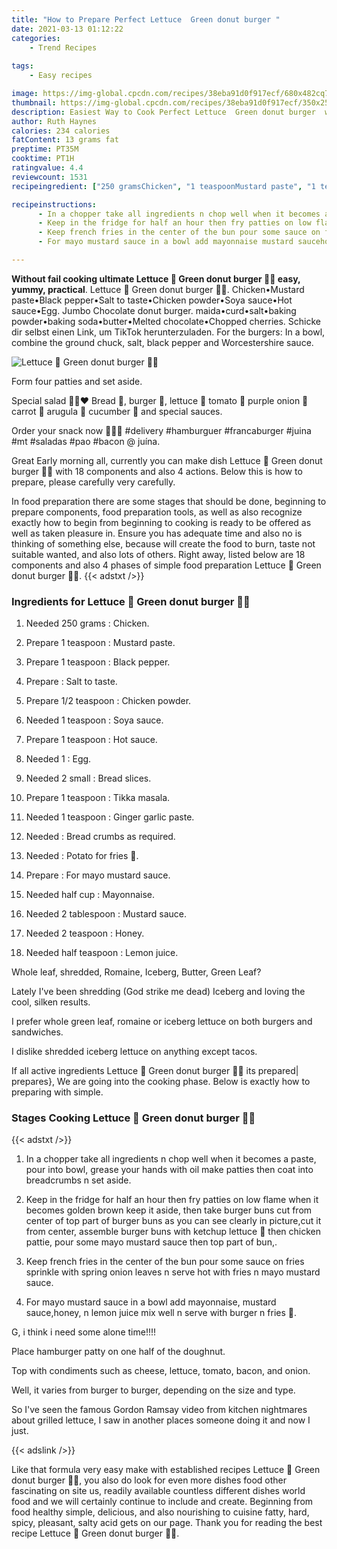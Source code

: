 ```yaml
---
title: "How to Prepare Perfect Lettuce  Green donut burger "
date: 2021-03-13 01:12:22
categories:
    - Trend Recipes
    
tags:
    - Easy recipes

image: https://img-global.cpcdn.com/recipes/38eba91d0f917ecf/680x482cq70/lettuce-🥬-green-donut-burger-🍔💚-recipe-main-photo.jpg
thumbnail: https://img-global.cpcdn.com/recipes/38eba91d0f917ecf/350x250cq70/lettuce-🥬-green-donut-burger-🍔💚-recipe-main-photo.jpg
description: Easiest Way to Cook Perfect Lettuce  Green donut burger  with 18 ingredients and 4 stages of easy cooking.
author: Ruth Haynes
calories: 234 calories
fatContent: 13 grams fat
preptime: PT35M
cooktime: PT1H
ratingvalue: 4.4
reviewcount: 1531
recipeingredient: ["250 gramsChicken", "1 teaspoonMustard paste", "1 teaspoonBlack pepper", "Salt to taste", "1/2 teaspoonChicken powder", "1 teaspoonSoya sauce", "1 teaspoonHot sauce", "1Egg", "2 smallBread slices", "1 teaspoonTikka masala", "1 teaspoonGinger garlic paste", "Bread crumbs as required", "Potato for fries ", "For mayo mustard sauce", "half cupMayonnaise", "2 tablespoonMustard sauce", "2 teaspoonHoney", "half teaspoonLemon juice"]

recipeinstructions: 
      - In a chopper take all ingredients n chop well when it becomes a paste pour into bowl grease your hands with oil make patties then coat into breadcrumbs n set aside 
      - Keep in the fridge for half an hour then fry patties on low flame when it becomes golden brown keep it aside then take burger buns cut from center of top part of burger buns as you can see clearly in picturecut it from center assemble burger buns with ketchup lettuce  then chicken pattie pour some mayo mustard sauce then top part of bun 
      - Keep french fries in the center of the bun pour some sauce on fries sprinkle with spring onion leaves n serve hot with fries n mayo mustard sauce 
      - For mayo mustard sauce in a bowl add mayonnaise mustard saucehoney n lemon juice mix well n serve with burger n fries 

---
```




**Without fail cooking ultimate Lettuce 🥬 Green donut burger 🍔💚 easy, yummy, practical**. Lettuce 🥬 Green donut burger 🍔💚. Chicken•Mustard paste•Black pepper•Salt to taste•Chicken powder•Soya sauce•Hot sauce•Egg. Jumbo Chocolate donut burger. maida•curd•salt•baking powder•baking soda•butter•Melted chocolate•Chopped cherries. Schicke dir selbst einen Link, um TikTok herunterzuladen. For the burgers: In a bowl, combine the ground chuck, salt, black pepper and Worcestershire sauce.


![Lettuce 🥬 Green donut burger 🍔💚](https://img-global.cpcdn.com/recipes/38eba91d0f917ecf/680x482cq70/lettuce-🥬-green-donut-burger-🍔💚-recipe-main-photo.jpg "Lettuce 🥬 Green donut burger 🍔💚")



Form four patties and set aside.

Special salad 💚🍔❤️ Bread 🥯, burger 🍔, lettuce 🥬 tomato 🍅 purple onion 🧅 carrot 🥕 arugula 💚 cucumber 🥒 and special sauces.

Order your snack now 💚🍔😍 #delivery #hamburguer #francaburger #juina #mt #saladas #pao #bacon @ juína.


Great Early morning all, currently you can make dish Lettuce 🥬 Green donut burger 🍔💚 with 18 components and also 4 actions. Below this is how to prepare, please carefully very carefully.

In food preparation there are some stages that should be done, beginning to prepare components, food preparation tools, as well as also recognize exactly how to begin from beginning to cooking is ready to be offered as well as taken pleasure in. Ensure you has adequate time and also no is thinking of something else, because will create the food to burn, taste not suitable wanted, and also lots of others. Right away, listed below are 18 components and also 4 phases of simple food preparation Lettuce 🥬 Green donut burger 🍔💚.
{{< adstxt />}}

### Ingredients for Lettuce 🥬 Green donut burger 🍔💚


1. Needed 250 grams : Chicken.

1. Prepare 1 teaspoon : Mustard paste.

1. Prepare 1 teaspoon : Black pepper.

1. Prepare  : Salt to taste.

1. Prepare 1/2 teaspoon : Chicken powder.

1. Needed 1 teaspoon : Soya sauce.

1. Prepare 1 teaspoon : Hot sauce.

1. Needed 1 : Egg.

1. Needed 2 small : Bread slices.

1. Prepare 1 teaspoon : Tikka masala.

1. Needed 1 teaspoon : Ginger garlic paste.

1. Needed  : Bread crumbs as required.

1. Needed  : Potato for fries 🍟.

1. Prepare  : For mayo mustard sauce.

1. Needed half cup : Mayonnaise.

1. Needed 2 tablespoon : Mustard sauce.

1. Needed 2 teaspoon : Honey.

1. Needed half teaspoon : Lemon juice.


Whole leaf, shredded, Romaine, Iceberg, Butter, Green Leaf?

Lately I&#39;ve been shredding (God strike me dead) Iceberg and loving the cool, silken results.

I prefer whole green leaf, romaine or iceberg lettuce on both burgers and sandwiches.

I dislike shredded iceberg lettuce on anything except tacos.


If all active ingredients Lettuce 🥬 Green donut burger 🍔💚 its prepared| prepares}, We are going into the cooking phase. Below is exactly how to preparing with simple.

### Stages Cooking Lettuce 🥬 Green donut burger 🍔💚

{{< adstxt />}}


1. In a chopper take all ingredients n chop well when it becomes a paste, pour into bowl, grease your hands with oil make patties then coat into breadcrumbs n set aside.



1. Keep in the fridge for half an hour then fry patties on low flame when it becomes golden brown keep it aside, then take burger buns cut from center of top part of burger buns as you can see clearly in picture,cut it from center, assemble burger buns with ketchup lettuce 🥬 then chicken pattie, pour some mayo mustard sauce then top part of bun,.



1. Keep french fries in the center of the bun pour some sauce on fries sprinkle with spring onion leaves n serve hot with fries n mayo mustard sauce.



1. For mayo mustard sauce in a bowl add mayonnaise, mustard sauce,honey, n lemon juice mix well n serve with burger n fries 🍟.




G, i think i need some alone time!!!!

Place hamburger patty on one half of the doughnut.

Top with condiments such as cheese, lettuce, tomato, bacon, and onion.

Well, it varies from burger to burger, depending on the size and type.

So I&#39;ve seen the famous Gordon Ramsay video from kitchen nightmares about grilled lettuce, I saw in another places someone doing it and now I just.


{{< adslink />}}

Like that formula very easy make with established recipes Lettuce 🥬 Green donut burger 🍔💚, you also do look for even more dishes food other fascinating on site us, readily available countless different dishes world food and we will certainly continue to include and create. Beginning from food healthy simple, delicious, and also nourishing to cuisine fatty, hard, spicy, pleasant, salty acid gets on our page. Thank you for reading the best recipe Lettuce 🥬 Green donut burger 🍔💚.
